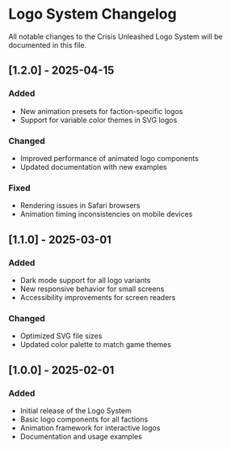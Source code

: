 # Logo System Changelog

All notable changes to the Crisis Unleashed Logo System will be documented in this file.

## [1.2.0] - 2025-04-15
### Added
- New animation presets for faction-specific logos
- Support for variable color themes in SVG logos

### Changed
- Improved performance of animated logo components
- Updated documentation with new examples

### Fixed
- Rendering issues in Safari browsers
- Animation timing inconsistencies on mobile devices

## [1.1.0] - 2025-03-01
### Added
- Dark mode support for all logo variants
- New responsive behavior for small screens
- Accessibility improvements for screen readers

### Changed
- Optimized SVG file sizes
- Updated color palette to match game themes

## [1.0.0] - 2025-02-01
### Added
- Initial release of the Logo System
- Basic logo components for all factions
- Animation framework for interactive logos
- Documentation and usage examples
